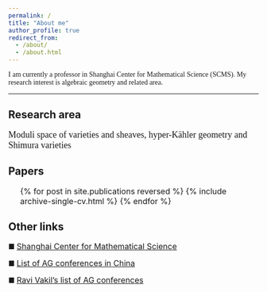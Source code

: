 ```yaml
---
permalink: /
title: "About me"
author_profile: true
redirect_from: 
  - /about/
  - /about.html
---
```


<font face="Times New Roman"> I am currently a professor in Shanghai Center for Mathematical Science (SCMS). My research interest is algebraic geometry and related area. </font>

------

Research area
------
<font size=4 face="Times New Roman"> Moduli space of varieties and sheaves, hyper-Kähler geometry and Shimura varieties </font>

  
Papers
------


 <ul> <font size=3>{% for post in site.publications reversed %}
    {% include archive-single-cv.html %}
  {% endfor %}</font></ul>
  
  
Other links
------
  
■  [<font size=3>Shanghai Center for Mathematical Science</font>](https://scms.fudan.edu.cn)

■  [<font size=3>List of AG conferences in China</font>](http://www.alggeom.org/agac.html)

■  [<font size=3>Ravi Vakil’s list of AG conferences</font>](https://math.stanford.edu/~vakil/conferences.html)
